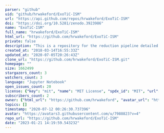 ```yaml
---
parser: "github"
uid: "github/hrwakeford/ExoTiC-ISM"
url: "https://api.github.com/repos/hrwakeford/ExoTiC-ISM"
doi: "https://doi.org/10.5281/zenodo.3923986"
name: "ExoTiC-ISM"
full_name: "hrwakeford/ExoTiC-ISM"
html_url: "https://github.com/hrwakeford/ExoTiC-ISM"
private: false
description: "This is a repository for the reduction pipeline detailed in Wakeford, et al., 2016, ApJ. The method implements marginalization across a series of models to represent stochastic models for observatory and instrument systematics. This is primarily for HST WFC3, however, may be extened to STIS in the future. "
created_at: "2018-03-14T16:55:33Z"
updated_at: "2020-07-05T20:26:43Z"
clone_url: "https://github.com/hrwakeford/ExoTiC-ISM.git"
homepage: ""
size: 1662499
stargazers_count: 3
watchers_count: 3
language: "Jupyter Notebook"
open_issues_count: 20
license: {"key": "mit", "name": "MIT License", "spdx_id": "MIT", "url": "https://api.github.com/licenses/mit", "node_id": "MDc6TGljZW5zZTEz"}
subscribers_count: 2
owner: {"html_url": "https://github.com/hrwakeford", "avatar_url": "https://avatars3.githubusercontent.com/u/7988823?v=4", "login": "hrwakeford", "type": "User"}
topics: []
timestamp: "2020-07-12 00:26:30.737396"
avatar: "https://avatars3.githubusercontent.com/u/7988823?v=4"
repo_url: "https://github.com/hrwakeford/ExoTiC-ISM"
date: "2023-01-21 14:19:59.543232"
---
```

